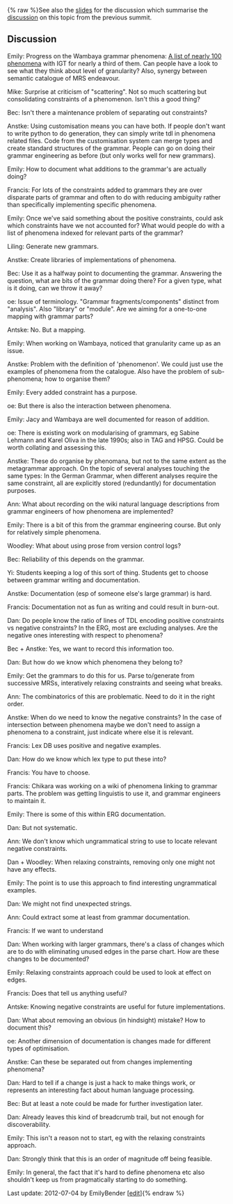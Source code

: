 {% raw %}See also the [slides](http://www.delph-in.net/2012/phenomena.pdf) for
the discussion which summarise the
[discussion](../SuquamishGrammarIndexing) on this topic from the previous
summit.

## Discussion

Emily: Progress on the Wambaya grammar phenomena: [A list of nearly 100
phenomena](../WambayaPhenomenaCatalogue) with IGT for nearly a third of
them. Can people have a look to see what they think about level of
granularity? Also, synergy between semantic catalogue of MRS endeavour.

Mike: Surprise at criticism of "scattering". Not so much scattering but
consolidating constraints of a phenomenon. Isn't this a good thing?

Bec: Isn't there a maintenance problem of separating out constraints?

Anstke: Using customisation means you can have both. If people don't
want to write python to do generation, they can simply write tdl in
phenomena related files. Code from the customisation system can merge
types and create standard structures of the grammar. People can go on
doing their grammar engineering as before (but only works well for new
grammars).

Emily: How to document what additions to the grammar's are actually
doing?

Francis: For lots of the constraints added to grammars they are over
disparate parts of grammar and often to do with reducing ambiguity
rather than specifically implementing specific phenomena.

Emily: Once we've said something about the positive constraints, could
ask which constraints have we not accounted for? What would people do
with a list of phenomena indexed for relevant parts of the grammar?

Liling: Generate new grammars.

Anstke: Create libraries of implementations of phenomena.

Bec: Use it as a halfway point to documenting the grammar. Answering the
question, what are bits of the grammar doing there? For a given type,
what is it doing, can we throw it away?

oe: Issue of terminology. "Grammar fragments/components" distinct from
"analysis". Also "library" or "module". Are we aiming for a one-to-one
mapping with grammar parts?

Antske: No. But a mapping.

Emily: When working on Wambaya, noticed that granularity came up as an
issue.

Anstke: Problem with the definition of 'phenomenon'. We could just use
the examples of phenomena from the catalogue. Also have the problem of
sub-phenomena; how to organise them?

Emily: Every added constraint has a purpose.

oe: But there is also the interaction between phenomena.

Emily: Jacy and Wambaya are well documented for reason of addition.

oe: There is existing work on modularising of grammars, eg Sabine
Lehmann and Karel Oliva in the late 1990s; also in TAG and HPSG. Could
be worth collating and assessing this.

Anstke: These do organise by phenomana, but not to the same extent as
the metagrammar approach. On the topic of several analyses touching the
same types: In the German Grammar, when different analyses require the
same constraint, all are explicitly stored (redundantly) for
documentation purposes.

Ann: What about recording on the wiki natural language descriptions from
grammar engineers of how phenomena are implemented?

Emily: There is a bit of this from the grammar engineering course. But
only for relatively simple phenomena.

Woodley: What about using prose from version control logs?

Bec: Reliability of this depends on the grammar.

Yi: Students keeping a log of this sort of thing. Students get to choose
between grammar writing and documentation.

Anstke: Documentation (esp of someone else's large grammar) is hard.

Francis: Documentation not as fun as writing and could result in
burn-out.

Dan: Do people know the ratio of lines of TDL encoding positive
constraints vs negative constraints? In the ERG, most are excluding
analyses. Are the negative ones interesting with respect to phenomena?

Bec + Anstke: Yes, we want to record this information too.

Dan: But how do we know which phenomena they belong to?

Emily: Get the grammars to do this for us. Parse to/generate from
successive MRSs, interatively relaxing constraints and seeing what
breaks.

Ann: The combinatorics of this are problematic. Need to do it in the
right order.

Anstke: When do we need to know the negative constraints? In the case of
intersection between phenomena maybe we don't need to assign a phenomena
to a constraint, just indicate where else it is relevant.

Francis: Lex DB uses positive and negative examples.

Dan: How do we know which lex type to put these into?

Francis: You have to choose.

Francis: Chikara was working on a wiki of phenomena linking to grammar
parts. The problem was getting linguistis to use it, and grammar
engineers to maintain it.

Emily: There is some of this within ERG documentation.

Dan: But not systematic.

Ann: We don't know which ungrammatical string to use to locate relevant
negative constraints.

Dan + Woodley: When relaxing constraints, removing only one might not
have any effects.

Emily: The point is to use this approach to find interesting
ungrammatical examples.

Dan: We might not find unexpected strings.

Ann: Could extract some at least from grammar documentation.

Francis: If we want to understand

Dan: When working with larger grammars, there's a class of changes which
are to do with eliminating unused edges in the parse chart. How are
these changes to be documented?

Emily: Relaxing constraints approach could be used to look at effect on
edges.

Francis: Does that tell us anything useful?

Antske: Knowing negative constraints are useful for future
implementations.

Dan: What about removing an obvious (in hindsight) mistake? How to
document this?

oe: Another dimension of documentation is changes made for different
types of optimisation.

Anstke: Can these be separated out from changes implementing phenomena?

Dan: Hard to tell if a change is just a hack to make things work, or
represents an interesting fact about human language processing.

Bec: But at least a note could be made for further investigation later.

Dan: Already leaves this kind of breadcrumb trail, but not enough for
discoverability.

Emily: This isn't a reason not to start, eg with the relaxing
constraints approach.

Dan: Strongly think that this is an order of magnitude off being
feasible.

Emily: In general, the fact that it's hard to define phenomena etc also
shouldn't keep us from pragmatically starting to do something.

Last update: 2012-07-04 by EmilyBender [[edit](https://github.com/delph-in/docs/wiki/SofiaLinguisticPhenomena/_edit)]{% endraw %}